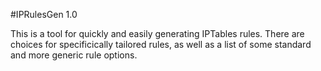 #IPRulesGen 1.0

This is a tool for quickly and easily generating IPTables rules. 
There are choices for specificically tailored rules, as well as a list of some standard 
and more generic rule options.


